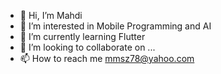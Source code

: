 - 👋 Hi, I’m Mahdi
- 👀 I’m interested in Mobile Programming and AI
- 🌱 I’m currently learning Flutter
- 💞️ I’m looking to collaborate on ...
- 📫 How to reach me mmsz78@yahoo.com

<!---
momasal/momasal is a ✨ special ✨ repository because its `README.md` (this file) appears on your GitHub profile.
You can click the Preview link to take a look at your changes.
--->
